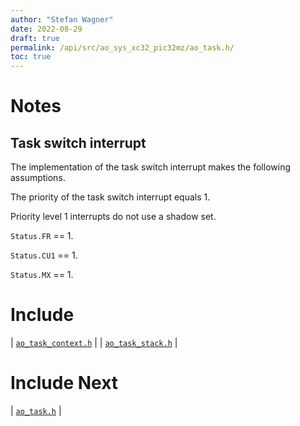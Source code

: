 ```yaml
---
author: "Stefan Wagner"
date: 2022-08-29
draft: true
permalink: /api/src/ao_sys_xc32_pic32mz/ao_task.h/
toc: true
---
```


# Notes

## Task switch interrupt

The implementation of the task switch interrupt makes the following assumptions.

The priority of the task switch interrupt equals 1.

Priority level 1 interrupts do not use a shadow set.

`Status.FR` == 1.

`Status.CU1` == 1.

`Status.MX` == 1.

# Include

| [`ao_task_context.h`](ao_task_context.h.md) |
| [`ao_task_stack.h`](ao_task_stack.h.md) |

# Include Next

| [`ao_task.h`](../ao_sys/ao_task.h.md) |

